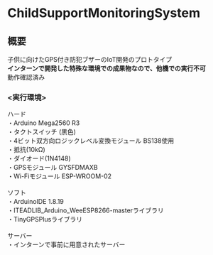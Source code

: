 # ChildSupportMonitoringSystem

## 概要
子供に向けたGPS付き防犯ブザーのIoT開発のプロトタイプ <br>
**インターンで開発した特殊な環境での成果物なので、他機での実行不可** <br>
動作確認済み

### <実行環境>
ハード <br>
・Arduino Mega2560 R3 <br>
・タクトスイッチ (黒色) <br>
・4ビット双方向ロジックレベル変換モジュール BS138使用 <br>
・抵抗(10kΩ) <br>
・ダイオード(1N4148) <br>
・GPSモジュール GYSFDMAXB <br>
・Wi-Fiモジュール ESP-WROOM-02 <br>
 <br>
ソフト <br>
・ArduinoIDE 1.8.19 <br>
・ITEADLIB_Arduino_WeeESP8266-masterライブラリ <br>
・TinyGPSPlusライブラリ <br>
 <br>
サーバー <br>
・インターンで事前に用意されたサーバー <br>

